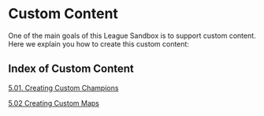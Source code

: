 # Custom Content

One of the main goals of this League Sandbox is to support custom content. Here we explain you how to create this custom content:

## Index of Custom Content

[5.01. Creating Custom Champions](https://github.com/LeagueSandbox/GameServer/wiki/5.01.-Creating-Custom-Champions)

[5.02 Creating Custom Maps](https://github.com/LeagueSandbox/GameServer/wiki/5.02-Creating-Custom-Maps)